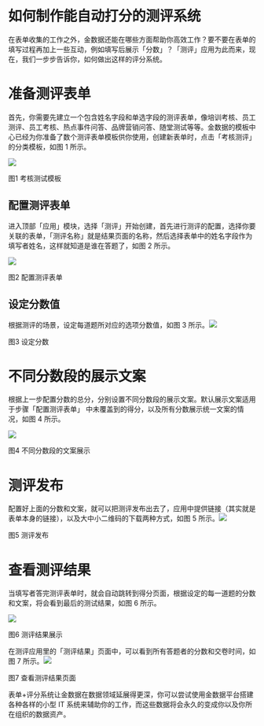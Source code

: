 # 如何制作能自动打分的测评系统

在表单收集的工作之外，金数据还能在哪些方面帮助你高效工作？要不要在表单的填写过程再加上一些互动，例如填写后展示「分数」？「测评」应用为此而来，现在，我们一步步告诉你，如何做出这样的评分系统。

# 准备测评表单

首先，你需要先建立一个包含姓名字段和单选字段的测评表单，像培训考核、员工测评、员工考核、热点事件问答、品牌营销问答、随堂测试等等。金数据的模板中心已经为你准备了数个测评表单模板供你使用，创建新表单时，点击「考核测评」的分类模板，如图 1 所示。

![](https://blog.jinshuju.net/content/images/2016/07/------.png)

图1 考核测试模板

## 配置测评表单

进入顶部「应用」模块，选择「测评」开始创建，首先进行测评的配置，选择你要关联的表单，「测评名称」就是结果页面的名称，然后选择表单中的姓名字段作为填写者姓名，这样就知道是谁在答题了，如图 2 所示。

![](https://dn-shimo-image.qbox.me/INzyds37wro9i3x5/guide-1.png!thumbnail)

图2 配置测评表单

## 设定分数值

根据测评的场景，设定每道题所对应的选项分数值，如图 3 所示。![](https://quiz.jinshujuapp.com/img/guide-2.png)

图3 设定分数

# 不同分数段的展示文案

根据上一步配置分数的总分，分别设置不同分数段的展示文案。默认展示文案适用于步骤「配置测评表单」 中未覆盖到的得分，以及所有分数展示统一文案的情况，如图 4 所示。

![](https://quiz.jinshujuapp.com/img/guide-3.png)

图4 不同分数段的文案展示

# 测评发布

配置好上面的分数和文案，就可以把测评发布出去了，应用中提供链接（其实就是表单本身的链接），以及大中小二维码的下载两种方式，如图 5 所示。![](https://quiz.jinshujuapp.com/img/guide-4.png)

图5 测评发布

# 查看测评结果

当填写者答完测评表单时，就会自动跳转到得分页面，根据设定的每一道题的分数和文案，将会看到最后的测试结果，如图 6 所示。

![](https://dn-shimo-image.qbox.me/4UAJhHEZ2WYEwzgs/WechatIMG7.jpg!thumbnail)

图6 测评结果展示

在测评应用里的「测评结果」页面中，可以看到所有答题者的分数和交卷时间，如图 7 所示。![](https://quiz.jinshujuapp.com/img/guide-5.png)

图7 查看测评结果页面

表单+评分系统让金数据在数据领域延展得更深，你可以尝试使用金数据平台搭建各种各样的小型 IT 系统来辅助你的工作，而这些数据将会永久的变成你以及你所在组织的数据资产。

